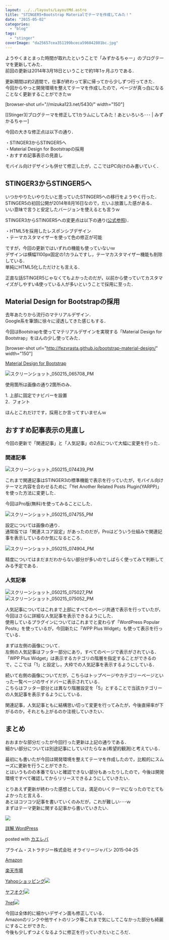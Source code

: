 ```yaml
---
layout: ../../layouts/LayoutMd.astro
title: "STINGER5+Bootstrap Materialでテーマを作成してみた！"
date: "2015-05-02"
categories: 
  - "blog"
tags: 
  - "stinger"
coverImage: "da25657cea351199bceca596042801bc.jpg"
---
```


ようやくまとまった時間が取れたということで「みずかるちゃー」のブログテーマを更新してみた．  
前回の更新は2014年3月18日ということで約1年1ヶ月ぶりである．

更新期間は約2週間で，仕事が終わって家に帰ってから少しずつ行ってきた．  
今回からやっと開発環境を整えてテーマを作成したので，ページが真っ白になることなく更新することができたｗ

\[browser-shot url="//mizuka123.net/5430/" width="150"\]

[\[Stinger3\]ブログテーマを修正して1カラムにしてみた！あといろいろ･･･ | みずかるちゃー]

今回の大きな修正点は以下の通り．

・STINGER3からSTINGER5へ  
・Material Design for Bootstrapの採用  
・おすすめ記事表示の見直し

モバイル向けデザインも併せて修正したが，ここではPC向けのみ書いていく．

## STINGER3からSTINGER5へ

いつかやりたいやりたいと思っていたSTINGER5への移行をようやく行った．  
STINGER5の初回公開が2014年8月16日なので，だいぶ放置した感がある．  
いい意味で言うと安定したバージョンを使えるとも言うｗ

STINGER3からSTINGER5への変更点は以下の通り([公式参照](http://wp-fun.com/))．

・HTML5を採用したレスポンシブデザイン  
・テーマカスタマイザーを使って色の修正が可能

ですが，今回の更新ではいずれの機能も使っていないｗ  
デザインは横幅1100px固定の1カラムですし，テーマカスタマイザー機能も削除している．  
単純にHTML5化しただけとも言える．

正直な話STINGER5じゃなくてもよかったのだが，以前から使っていてカスタマイズがしやすい&使っている人が多いということで採用に至った．

## Material Design for Bootstrapの採用

去年あたりから流行のマテリアルデザイン．  
Google系を筆頭に徐々に浸透してきた感じもする．

今回はBootstrapを使ってマテリアルデザインを実現する「Material Design for Bootstrap」をほんの少し使ってみた．

\[browser-shot url="http://fezvrasta.github.io/bootstrap-material-design/" width="150"\]

[Material Design for Bootstrap](http://fezvrasta.github.io/bootstrap-material-design/)

![スクリーンショット_050215_065708_PM](/wp/images/050215_065708_PM.jpg "スクリーンショット_050215_065708_PM")

使用箇所は画像の通り2箇所のみ．

1\. 上部に固定でナビバーを設置  
2．フォント

ほんとこれだけです，採用とか言ってすいませんｗ

## おすすめ記事表示の見直し

今回の更新で「関連記事」と「人気記事」の2点について大幅に変更を行った．

### 関連記事

![スクリーンショット_050215_074439_PM](/wp/images/050215_074439_PM.jpg "スクリーンショット_050215_074439_PM")

これまで関連記事はSTINGER3の標準機能で表示を行っていたが，モバイル向けテーマと内容を合わせるために「Yet Another Related Posts Plugin(YARPP)」を使った方法に変更した．

今回はPro版(無料)を使ってみることにした．

![スクリーンショット_050215_074755_PM](/wp/images/050215_074755_PM.jpg "スクリーンショット_050215_074755_PM")

設定については画像の通り．  
通常版では「関連スコア設定」があったのだが，Proはどういう仕組みで関連記事を表示しているのか気になるところ．

![スクリーンショット_050215_074904_PM](/wp/images/050215_074904_PM.jpg "スクリーンショット_050215_074904_PM")

精度についてはまだまだわからない部分が多いのでしばらく使ってみて判断してみる予定である．

### 人気記事

![スクリーンショット_050215_075027_PM](/wp/images/050215_075027_PM.jpg "スクリーンショット_050215_075027_PM") ![スクリーンショット_050215_075052_PM](/wp/images/050215_075052_PM.jpg "スクリーンショット_050215_075052_PM")

人気記事についてはこれまで上部にすべてのページ共通で表示を行っていたが，今回はさらに詳細な人気記事を表示できるようにした．  
使用しているプラグインについてはこれまでと変わらず「WordPress Popular Posts」を使っているが，今回新たに「WPP Plus Widget」も使って表示を行っている．

まずは左側の画像について．  
左側の人気記事はフッター部分にあり，すべてのページで表示がされている．  
「WPP Plus Widget」は表示するカテゴリの階層を指定することができるので，ここでは「1」と設定し，大枠での人気記事を表示するようにしている．

続いて右側の画像についてだが，こちらはトップページやカテゴリーページといった一覧ページのサイドバーに表示されている．  
こちらはフッター部分とは異なり階層設定を「5」とすることで当該カテゴリーの人気記事を表示するようにしている．

関連記事，人気記事ともに結構思い切って変更を行ってみたが，今後直帰率が下がるのか，それとも上がるのか注視していきたい．

## まとめ

おおまかな部分だったが今回行った更新は上記の通りである．  
細かい部分については別途記事にしていけたらなぁ(希望的観測)と考えている．

最初にも書いたが今回は開発環境を整えてテーマを作成したので，比較的にスムーズに更新を行うことができた．  
とはいうものの本番でないと確認できない部分もあったりしたので，今後は開発環境ですべて確認してからリリースできるようにしていきたい．

とりあえず更新が終わった感想としては，満足のいくテーマになったのでとてもよかったと言える．  
あとはコツコツ記事を書いていくのみだが，これが難しい･･･ｗ  
まずはテーマ更新に関する記事から書いていきたい．

[![](/wp/images/51dJyHCuBhL._SL160_.jpg)](https://www.amazon.co.jp/exec/obidos/ASIN/4873116783/mizuka123-22/ref=nosim/)

[詳解 WordPress](https://www.amazon.co.jp/exec/obidos/ASIN/4873116783/mizuka123-22/ref=nosim/)

posted with [カエレバ](http://kaereba.com)

プライム・ストラテジー株式会社 オライリージャパン 2015-04-25

[Amazon](http://www.amazon.co.jp/gp/search?keywords=%8F%DA%89%F0%20WordPress&__mk_ja_JP=%83J%83%5E%83J%83i&tag=mizuka123-22)

[楽天市場](http://hb.afl.rakuten.co.jp/hgc/032b53ee.4b34c5ee.0f4a541e.f440145e/?pc=http%3A%2F%2Fsearch.rakuten.co.jp%2Fsearch%2Fmall%2F%25E8%25A9%25B3%25E8%25A7%25A3%2520WordPress%2F-%2Ff.1-p.1-s.1-sf.0-st.A-v.2%3Fx%3D0%26scid%3Daf_ich_link_urltxt%26m%3Dhttp%3A%2F%2Fm.rakuten.co.jp%2F)

[Yahooショッピング![](//ad.jp.ap.valuecommerce.com/servlet/gifbanner?sid=3066752&pid=881990642)](//ck.jp.ap.valuecommerce.com/servlet/referral?sid=3066752&pid=881990642&vc_url=http%3A%2F%2Fsearch.shopping.yahoo.co.jp%2Fsearch%3Fp%3D%25E8%25A9%25B3%25E8%25A7%25A3%2520WordPress)

[ヤフオク!![](//ad.jp.ap.valuecommerce.com/servlet/gifbanner?sid=3066752&pid=881990645)](//ck.jp.ap.valuecommerce.com/servlet/referral?sid=3066752&pid=881990645&vc_url=http%3A%2F%2Fauctions.search.yahoo.co.jp%2Fsearch%3Fvo%3D%26ve%3D%26auccat%3D0%26aucminprice%3D%26aucmaxprice%3D%26aucmin_bidorbuy_price%3D%26aucmax_bidorbuy_price%3D%26loc_cd%3D0%26abatch%3D0%26istatus%3D0%26filtered%3D1%26ei%3DUTF-8%26tab_ex%3Dcommerce%26va%3D%25E8%25A9%25B3%25E8%25A7%25A3%2520WordPress)

[7net](//ck.jp.ap.valuecommerce.com/servlet/referral?sid=3066752&pid=881990643&vc_url=http%3A%2F%2Fwww.7netshopping.jp%2Fall%2Fsearch_result%2F-%2Fbprice%2Foff%2Fsort%2F0%2Fkword_in%2F%25E8%25A9%25B3%25E8%25A7%25A3%2520WordPress%2FallGoods%2Fon%2Fsubmit.x%2F30%2Fdisp_result%2F1%2Fsubmit.y%2F9%2Fprvlg%2Foff%2Fnobuy%2Fon%2FsetProduct%2Foff%2Foop%2Fon%2Fctgy%2Fall%2FfromKeywordSearch%2Ftrue)![](http://atq.ad.valuecommerce.com/servlet/atq/gifbanner?sid=3066752&pid=881990643)

今回は全体的に細かいデザイン面も修正している．  
Amazonのリンクや他サイトのリンク等これまで気にしてこなかった部分も綺麗にすることができた．  
今後も少しずつよくなるように修正を行っていきたいところだ．
